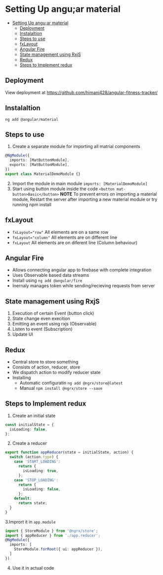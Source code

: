 # Setting Up angu;ar material

- [Setting Up angu;ar material](#setting-up-anguar-material)
  - [Deployment](#deployment)
  - [Instalaltion](#instalaltion)
  - [Steps to use](#steps-to-use)
  - [fxLayout](#fxlayout)
  - [Angular Fire](#angular-fire)
  - [State management using RxjS](#state-management-using-rxjs)
  - [Redux](#redux)
  - [Steps to Implement redux](#steps-to-implement-redux)

## Deployment
View deployment at https://github.com/himani428/angular-fitness-tracker/

## Instalaltion 
`ng add @angular/material`

## Steps to use
1. Create a separate module for importing all matrial components
```ts
@NgModule({
  imports: [MatButtonModule],
  exports: [MatButtonModule],
})
export class MaterialDemoModule {}
```
2. Import the module in main module
`imports: [MaterialDemoModule]`
3. Start using button module inside the code
`<button mat-button>Basic</button>`
**NOTE** To prevent errors on importing a material module, Restart the server after importing a new material module or try running npm install

## fxLayout
- `fxLayout="row"` All elements are on a same row
- `fxLayout="column"` All elements are on different line
- `fxLayout` All elements are on diferent line (Column behaviour)

## Angular Fire
- Allows connecting angular app to firebase with complete integration
- Uses Observable based data streams
- Install using `ng add @angular/fire`
- Inernaly manages  token while sending/recieving requests from server

## State management using RxjS
1. Execution of certain Event (button click)
2. State change even execition
3. Emitting an event using rxjs (Observable)
4. Listen to event (Subscription)
5. Update UI

## Redux 
- Central store to store something
- Consists of action, reducer, store
- We dispatch action to modify reducer state
- Installing
  - Automatic configuratin `ng add @ngrx/store@latest`
  - Manual `npm install @ngrx/store --save`

## Steps to Implement redux
1. Create an initial state
```ts
const initialState = {
  isLoading: false,
};
```
2. Create a reducer
```ts
export function appReducer(state = initialState, action) {
  switch (action.type) {
    case 'START_LOADING':
      return {
        isLoading: true,
      };
    case 'STOP_LOADING':
      return {
        isLoading: false,
      };
    default:
      return state;
  }
}
```
3.Imprort it in `app.module`
```ts
import { StoreModule } from '@ngrx/store';
import { appReducer } from './app.reducer';
@NgModule({
  imports: [
    StoreModule.forRoot({ ui: appReducer }),
  ]
})
```
4. Use it in actual code
